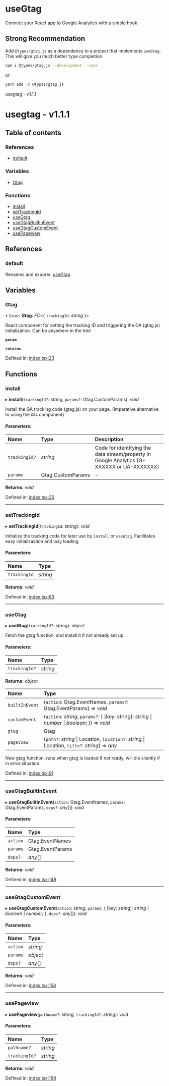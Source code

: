 
<a name="readmemd"></a>

# useGtag
Connect your React app to Google Analytics with a simple hook 

## Strong Recommendation
Add `@types/gtag.js` as a dependency to a project that implements `useGtag`. This will give you much better type completion
```bash
npm i @types/gtag.js --development --save
```
or
```bash
yarn add -D @types/gtag.js
```

<a name="_librarymd"></a>

usegtag - v1.1.1

# usegtag - v1.1.1

## Table of contents

### References

- [default](#default)

### Variables

- [Gtag](#gtag)

### Functions

- [install](#install)
- [setTrackingId](#settrackingid)
- [useGtag](#usegtag)
- [useGtagBuiltInEvent](#usegtagbuiltinevent)
- [useGtagCustomEvent](#usegtagcustomevent)
- [usePageview](#usepageview)

## References

### default

Renames and exports: [useGtag](#usegtag)

## Variables

### Gtag

• `Const` **Gtag**: *FC*<{ `trackingId`: *string*  }\>

React component for setting the tracking ID and triggering the GA (gtag.js) initialization. Can be anywhere in the tree

**`param`** 

**`returns`** 

Defined in: [index.tsx:23](https://github.com/rhdeck/usegtag/blob/153d628/src/index.tsx#L23)

## Functions

### install

▸ **install**(`trackingId?`: *string*, `params?`: Gtag.CustomParams): *void*

Install the GA tracking code (gtag.js) on your page. (Imperative alternative to using the `GA4` component)

#### Parameters:

Name | Type | Description |
:------ | :------ | :------ |
`trackingId?` | *string* | Code for identifying the data stream/property in Google Analytics (G-XXXXXX or UA-XXXXXXX)   |
`params` | Gtag.CustomParams | - |

**Returns:** *void*

Defined in: [index.tsx:35](https://github.com/rhdeck/usegtag/blob/153d628/src/index.tsx#L35)

___

### setTrackingId

▸ **setTrackingId**(`trackingId`: *string*): *void*

Initialize the tracking code for later use by `install` or `useGtag`. Facilitates easy initializastion and lazy loading

#### Parameters:

Name | Type |
:------ | :------ |
`trackingId` | *string* |

**Returns:** *void*

Defined in: [index.tsx:83](https://github.com/rhdeck/usegtag/blob/153d628/src/index.tsx#L83)

___

### useGtag

▸ **useGtag**(`trackingId?`: *string*): *object*

Fetch the gtag function, and  install it if not already set up.

#### Parameters:

Name | Type |
:------ | :------ |
`trackingId?` | *string* |

**Returns:** *object*

Name | Type |
:------ | :------ |
`builtInEvent` | (`action`: Gtag.EventNames, `params?`: Gtag.EventParams) => *void* |
`customEvent` | (`action`: *string*, `params?`: { [key: string]: *string* \| *number* \| *boolean*;  }) => *void* |
`gtag` | Gtag |
`pageview` | (`path?`: *string* \| Location, `location?`: *string* \| Location, `title?`: *string*) => *any* |

New gtag function, runs when gtag is loaded if not ready, will die silently if in error situation

Defined in: [index.tsx:91](https://github.com/rhdeck/usegtag/blob/153d628/src/index.tsx#L91)

___

### useGtagBuiltInEvent

▸ **useGtagBuiltInEvent**(`action`: Gtag.EventNames, `params`: Gtag.EventParams, `deps?`: *any*[]): *void*

#### Parameters:

Name | Type |
:------ | :------ |
`action` | Gtag.EventNames |
`params` | Gtag.EventParams |
`deps?` | *any*[] |

**Returns:** *void*

Defined in: [index.tsx:148](https://github.com/rhdeck/usegtag/blob/153d628/src/index.tsx#L148)

___

### useGtagCustomEvent

▸ **useGtagCustomEvent**(`action`: *string*, `params`: { [key: string]: *string* \| *boolean* \| *number*;  }, `deps?`: *any*[]): *void*

#### Parameters:

Name | Type |
:------ | :------ |
`action` | *string* |
`params` | *object* |
`deps?` | *any*[] |

**Returns:** *void*

Defined in: [index.tsx:158](https://github.com/rhdeck/usegtag/blob/153d628/src/index.tsx#L158)

___

### usePageview

▸ **usePageview**(`pathname?`: *string*, `trackingId?`: *string*): *void*

#### Parameters:

Name | Type |
:------ | :------ |
`pathname?` | *string* |
`trackingId?` | *string* |

**Returns:** *void*

Defined in: [index.tsx:168](https://github.com/rhdeck/usegtag/blob/153d628/src/index.tsx#L168)
